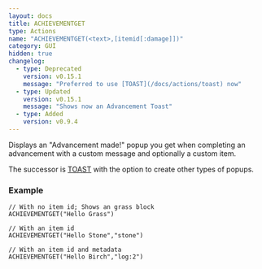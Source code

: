```yaml
---
layout: docs
title: ACHIEVEMENTGET
type: Actions
name: "ACHIEVEMENTGET(<text>,[itemid[:damage]])"
category: GUI
hidden: true
changelog:
  - type: Deprecated
    version: v0.15.1
    message: "Preferred to use [TOAST](/docs/actions/toast) now"
  - type: Updated
    version: v0.15.1
    message: "Shows now an Advancement Toast"
  - type: Added
    version: v0.9.4
---
```

Displays an "Advancement made!" popup you get when completing an advancement with a custom message and optionally a custom item.

The successor is [TOAST](/docs/actions/toast) with the option to create other types of popups.

### Example
```
// With no item id; Shows an grass block
ACHIEVEMENTGET("Hello Grass")

// With an item id
ACHIEVEMENTGET("Hello Stone","stone")

// With an item id and metadata
ACHIEVEMENTGET("Hello Birch","log:2")
```

